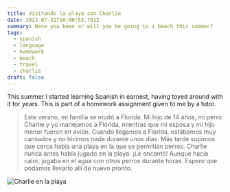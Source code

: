 ```yaml
---
title: Visitando la playa con Charlie
date: 2022-07-31T10:00:53.791Z
summary: Have you been or will you be going to a beach this summer?
tags:
  - spanish
  - language
  - homework
  - beach
  - travel
  - charlie
draft: false
---
```

This summer I started learning Spanish in earnest, having toyed around with it for years. This is part of a homework assignment given to me by a tutor.

> Este verano, mi familia se mudó a Florida. Mi hijo de 14 años, mi perro Charlie y yo manejamos a Florida, mientras que mi esposa y mi hijo menor fueron en avión. Cuando llegamos a Florida, estábamos muy cansados y no hicimos nada durante unos días. Más tarde supimos que cerca había una playa en la que se permitían perros. Charlie nunca antes había jugado en la playa. ¡Le encantó! Aunque hacía calor, jugaba en el agua con otros perros durante horas. Espero que podamos llevarlo allí de nuevo pronto.

![Charlie en la playa](/img/ea35fc6d-605e-4a8c-8a6e-62012e95907b.jpg)